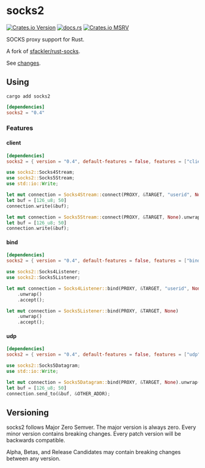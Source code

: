 # socks2

[![Crates.io Version](https://img.shields.io/crates/v/socks2?style=flat-square&color=blue)](https://crates.io/crates/socks2)
[![docs.rs](https://img.shields.io/docsrs/socks2?style=flat-square)](https://docs.rs/socks2)
[![Crates.io MSRV](https://img.shields.io/crates/msrv/socks2?style=flat-square)](https://www.rust-lang.org/tools/install)

SOCKS proxy support for Rust.

A fork of [sfackler/rust-socks](https://github.com/sfackler/rust-socks).

See [changes](CHANGELOG.md).

## Using

```cargo add socks2```

```toml
[dependencies]
socks2 = "0.4"
```

### Features

#### client

```toml
[dependencies]
socks2 = { version = "0.4", default-features = false, features = ["client"] }
```

```rust
use socks2::Socks4Stream;
use socks2::Socks5Stream;
use std::io::Write;

let mut connection = Socks4Stream::connect(PROXY, &TARGET, "userid", None).unwrap();
let buf = [126_u8; 50]
connection.write(&buf);

let mut connection = Socks5Stream::connect(PROXY, &TARGET, None).unwrap();
let buf = [126_u8; 50]
connection.write(&buf);
```

#### bind

```toml
[dependencies]
socks2 = { version = "0.4", default-features = false, features = ["bind"] }
```

```rust
use socks2::Socks4Listener;
use socks2::Socks5Listener;

let mut connection = Socks4Listener::bind(PROXY, &TARGET, "userid", None)
    .unwrap()
    .accept();

let mut connection = Socks5Listener::bind(PROXY, &TARGET, None)
    .unwrap()
    .accept();
```

#### udp

```toml
[dependencies]
socks2 = { version = "0.4", default-features = false, features = ["udp"] }
```

```rust
use socks2::Socks5Datagram;
use std::io::Write;

let mut connection = Socks5Datagram::bind(PROXY, &TARGET, None).unwrap();
let buf = [126_u8; 50]
connection.send_to(&buf, &OTHER_ADDR);
```
## Versioning

socks2 follows Major Zero Semver.
The major version is always zero.
Every minor version contains breaking changes.
Every patch version will be backwards compatible.

Alpha, Betas, and Release Candidates may contain breaking changes
between any version.
